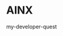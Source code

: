 # AINX
my-developer-quest
<!DOCTYPE HTML PUBLIC “-//W3C//DTD HTML 4.0 Transitional//EN”>

<HTML>

 <HEAD>

  <TITLE> Heart </TITLE>

  <META NAME=”Generator” CONTENT=”EditPlus”>

  <META NAME=”Author” CONTENT=””>

  <META NAME=”Keywords” CONTENT=””>

  <META NAME=”Description” CONTENT=””>
  <style>

  html, body {

  height: 100%;

  padding: 0;

  margin: 0;

  background: #000;

  display: flex;

  justify-content: center;

  align-items: center;
}

.box {

  width: 100%;

  position: absolute;

  top: 50%;

  left: 50%;

  transform: translate(-50%, -50%);

  display: flex;

  flex-direction: column;

}
